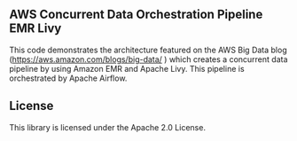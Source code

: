 ## AWS Concurrent Data Orchestration Pipeline EMR Livy

This code demonstrates the architecture featured on the AWS Big Data blog (https://aws.amazon.com/blogs/big-data/ ) which creates a concurrent data pipeline by using Amazon EMR and Apache Livy. This pipeline is orchestrated by Apache Airflow.

## License

This library is licensed under the Apache 2.0 License. 
